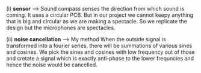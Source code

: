 (i) 
**sensor** --> Sound compass senses the direction from which sound is coming.
It uses a circular PCB.
But in our project we cannot keepy anything that is big and circular as we are making a spectacle.
So we replicate the design but the microphones are spectacles.

(ii)
**noise cancellation** --> My method
When the outside signal is transformed into a fourier series, there will be summations of various sines and cosines. We pick the sines and cosines with low frequency out of those and cretate a signal which is exactly anti-phase to the lower frequncies and hence the noise would be cancelled.

